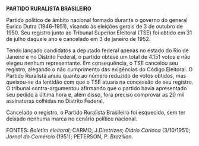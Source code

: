 **PARTIDO RURALISTA BRASILEIRO**

Partido político de âmbito nacional formado durante o governo do general
Eurico Dutra (1946-1951), visando às eleições gerais de 3 de outubro de
1950. Seu registro junto ao Tribunal Superior Eleitoral (TSE) foi obtido
em 31 de julho daquele ano e cancelado em 3 de janeiro de 1952.

Tendo lançado candidatos a deputado federal apenas no estado do Rio de
Janeiro e no Distrito Federal, o partido obteve um total de 4.151 votos
e não elegeu nenhum representante. Em consequência, o TSE cancelou seu
registro, alegando o não cumprimento das exigências do Código Eleitoral.
O Partido Ruralista anuiu quanto ao número reduzido de votos obtidos,
mas queixou-se da lentidão com que o TSE atuara na concessão de seu
registro. O tribunal contra-argumentou afirmando que o partido havia
apresentado seu pedido à última hora e, além disso, fora preciso
comprovar as 20 mil assinaturas colhidas no Distrito Federal.

Cancelado o registro, o Partido Ruralista Brasileiro foi esquecido, sem
ter deixado nenhuma marca no cenário político nacional.

FONTES: *Boletim eleitoral*; CARMO, J.*Diretrizes*; *Diário Carioca*
(3/10/1951); *Jornal do Comércio* (1951); PETERSON, P. *Brazilian*.
